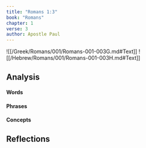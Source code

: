 ```yaml
---
title: "Romans 1:3"
book: "Romans"
chapter: 1
verse: 3
author: Apostle Paul
---
```

![[/Greek/Romans/001/Romans-001-003G.md#Text]]
![[/Hebrew/Romans/001/Romans-001-003H.md#Text]]

## Analysis

#### Words

#### Phrases

#### Concepts

## Reflections
